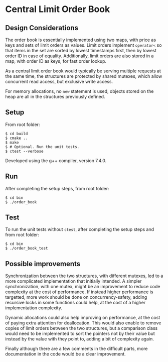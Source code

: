 # Central Limit Order Book

## Design Considerations

The order book is essentially implemented using two maps, with price as keys and sets of limit orders as values. Limit orders implement `operator<` so that items in the set are sorted by lowest timestamps first, then by lowest order ID in case of equality. Additionally, limit orders are also stored in a map, with order ID as keys, for fast order lookup.

As a central limit order book would typically be serving multiple requests at the same time, the structures are protected by shared mutexes, which allow concurrent read access, but exclusive write access.

For memory allocations, no `new` statement is used, objects stored on the heap are all in the structures previously defined.

## Setup

From root folder:

```Shell
$ cd build
$ cmake ..
$ make
$ # Optional. Run the unit tests.
$ ctest --verbose
```

Developed using the g++ compiler, version 7.4.0.

## Run

After completing the setup steps, from root folder:

```Shell
$ cd bin
$ ./order_book
```

## Test

To run the unit tests without `ctest`, after completing the setup steps and from root folder:

```Shell
$ cd bin
$ ./order_book_test
```

## Possible improvements

Synchronization between the two structures, with different mutexes, led to a more complicated implementation that initially intended. A simpler synchronization, with one mutex, might be an improvement to reduce code complexity at the cost of performance. If instead higher performance is targetted, more work should be done on concurrency-safety, adding recursive locks in some functions could help, at the cost of a higher implementation complexity.

Dynamic allocations could also help improving on performance, at the cost of paying extra attention for deallocation. This would also enable to remove copies of limit orders between the two structures, but a comparison class would need to be implemented to sort the pointers not by their value but instead by the value with they point to, adding a bit of complexity again.

Finally although there are a few comments in the difficult parts, more documentation in the code would be a clear improvement.
